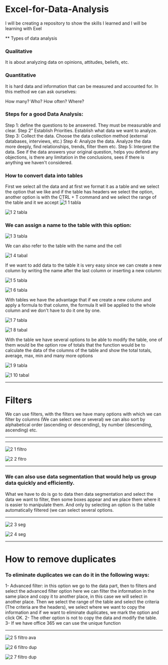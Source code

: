 # Excel-for-Data-Analysis
I will be creating a repository to show the skills I learned and I will be learning with Exel 




** Types of data analysis

### Qualitative

It is about analyzing data on opinions, attitudes, beliefs, etc.

### Quantitative

It is hard data and information that can be measured and accounted for. In this method we can ask ourselves:

How many?
Who?
How often?
Where?


### Steps for a good Data Analysis:

Step 1: define the questions to be answered. They must be measurable and clear.
Step 2” Establish Priorities. Establish what data we want to analyze.
Step 3: Collect the data. Choose the data collection method (external databases, interviews, etc.)
Step 4: Analyze the data. Analyze the data more deeply, find relationships, trends, filter them etc.
Step 5: Interpret the data. See if the data answers your original question, helps you defend any objections, is there any limitation in the conclusions, sees if there is anything we haven't considered.




### How to convert data into tables

First we select all the data and at first we format it as a table and we select the option that we like and if the table has headers we select the option, another option is with the CTRL + T command and we select the range of the table and it we accept
![1 1 tabla](https://github.com/Jose-Ch1/excel-for-Data-Analysis/assets/123495174/722550b7-b12b-4967-8be5-727032848a2b)

![1 2 tabla](https://github.com/Jose-Ch1/excel-for-Data-Analysis/assets/123495174/1d82d606-e2da-4b45-bed8-93c8e809efd1)





### We can assign a name to the table with this option:

![1 3 tabla](https://github.com/Jose-Ch1/excel-for-Data-Analysis/assets/123495174/f2bb0911-49e2-44e4-8b29-0aa0a5b69706)

We can also refer to the table with the name and the cell




![1 4 tabal](https://github.com/Jose-Ch1/excel-for-Data-Analysis/assets/123495174/1400d594-17ff-4913-9e1f-c2dc6ecbd33e)



If we want to add data to the table it is very easy since we can create a new column by writing the name after the last column or inserting a new column:


![1 5 tabla](https://github.com/Jose-Ch1/excel-for-Data-Analysis/assets/123495174/cdaca047-2df0-4517-a7aa-10724e1240a0)




![1 6 tabla](https://github.com/Jose-Ch1/excel-for-Data-Analysis/assets/123495174/c2e3c3b0-73af-441c-a144-569fd7a4644f)




With tables we have the advantage that if we create a new column and apply a formula to that column, the formula
It will be applied to the whole column and we don't have to do it one by one.        



![1 7 tabla](https://github.com/Jose-Ch1/excel-for-Data-Analysis/assets/123495174/5f0c2659-cbe5-43d3-afd9-a01f42a47407)

![1 8 tabal](https://github.com/Jose-Ch1/excel-for-Data-Analysis/assets/123495174/961d9d58-1bb7-4def-9619-1aa66388f240)


With the table we have several options to be able to modify the table, one of them would be the option row of totals that the function would be to calculate the data of the columns of the table and show the total totals, average, max, min and many more options



![1 9 tabla](https://github.com/Jose-Ch1/excel-for-Data-Analysis/assets/123495174/88a671de-94bf-44d9-8e68-f47f8a10b20f)

![1 10 tabal](https://github.com/Jose-Ch1/excel-for-Data-Analysis/assets/123495174/7f76634f-3c60-4e95-bf0d-fbbf6cc766d5)

------------


# Filters

We can use filters, with the filters we have many options with which we can filter by columns (We can select one or several) we can also sort by alphabetical order (ascending or descending), by number (descending, ascending) etc.

------------



------------



![2 1 filtro](https://github.com/Jose-Ch1/excel-for-Data-Analysis/assets/123495174/eec52f1e-3fa5-452f-8669-08775c2f631d)
 
![2 2 fitro](https://github.com/Jose-Ch1/excel-for-Data-Analysis/assets/123495174/193485f3-8587-438c-9bcb-5f409cef2586)


------------
### We can also use data segmentation that would help us group data quickly and efficiently.


What we have to do is go to data then data segmentation and select the data we want to filter, then some boxes appear and we place them where it is easier to manipulate them. And only by selecting an option is the table automatically filtered (we can select several options.

------------



![2 3 seg](https://github.com/Jose-Ch1/excel-for-Data-Analysis/assets/123495174/07fa9684-88e3-4472-98ce-87d115111f21)

![2 4 seg](https://github.com/Jose-Ch1/excel-for-Data-Analysis/assets/123495174/f0de5594-192c-4b60-96f4-b8a8f8484501)


------------

# How to remove duplicates

### To eliminate duplicates we can do it in the following ways:

1- Advanced filter: in this option we go to the data part, then to filters and select the advanced filter option here we can filter the information in the same place and copy it to another place, in this case we will select in another place. Then we select the range of the table and select the criteria (The criteria are the headers), we select where we want to copy the information and if we want to eliminate duplicates, we mark the option and click OK.
2- The other option is not to copy the data and modify the table.
3- If we have office 365 we can use the unique function

------------
![2 5 filtro ava](https://github.com/Jose-Ch1/excel-for-Data-Analysis/assets/123495174/48e46770-7dd4-4506-8d2b-ae17b3db8cfc)

![2 6 filtro dup](https://github.com/Jose-Ch1/excel-for-Data-Analysis/assets/123495174/17bbcfe9-b085-45b7-8a99-d5f891987e53)

![2 7 filtro dup](https://github.com/Jose-Ch1/excel-for-Data-Analysis/assets/123495174/963878c7-b2d8-4403-afb4-99399d099b22)

